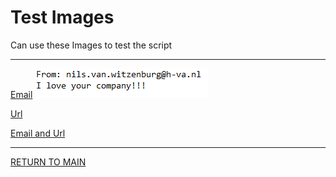 # Test Images

Can use these Images to test the script

-----
[Email](https://github.com/nilsvw/IP_ProjectSecurity/blob/main/test%20images/email.png)
<img src="https://github.com/nilsvw/IP_ProjectSecurity/blob/main/test%20images/email.png" alt="alt" title="title">

[Url](https://github.com/nilsvw/IP_ProjectSecurity/blob/main/test%20images/url.png)

[Email and Url](https://github.com/nilsvw/IP_ProjectSecurity/blob/main/test%20images/email_and_url.png)

-----



[RETURN TO MAIN](../README.md)

